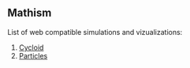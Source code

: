 ## Mathism
List of web compatible simulations and vizualizations:

1. [Cycloid](https://animesh-chouhan.github.io/mathism/projects/cycloid/)
2. [Particles](https://animesh-chouhan.github.io/mathism/projects/particles/)

